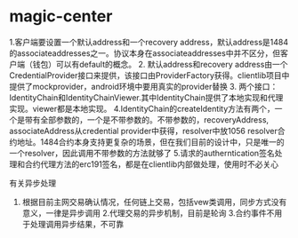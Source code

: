 # magic-center

1.客户端要设置一个默认address和一个recovery address，默认address是1484的associateaddresses之一。协议本身在associateaddresses中并不区分，但客户端（钱包）可以有default的概念。
2. 默认address和recovery address由一个CredentialProvider接口来提供，该接口由ProviderFactory获得。clientlib项目中提供了mockprovider，android环境中要用真实的provider替换
3. 两个接口：IdentityChain和IdentityChainViewer.其中IdentityChain提供了本地实现和代理实现。viewer都是本地实现。
4.IdentityChain的createIdentity方法有两个，一个是带有全部参数的，一个是不带参数的。不带参数的，recoveryAddress, associateAddress从credential provider中获得，resolver中放1056 resolver合约地址。1484合约本身支持更复杂的场景，但在我们目前的设计中，只是唯一的一个resolver，因此调用不带参数的方法就够了
5.请求的autherntication签名处理和合约代理方法的erc191签名，都是在clientlib内部做处理，使用时不必关心


有关异步处理
1. 根据目前主网交易确认情况，任何链上交易，包括vew类调用，同步方式没有意义，一律是异步调用
2.代理交易的异步机制，目前是轮询
3.合约事件不用于处理调用异步结果，不可靠


